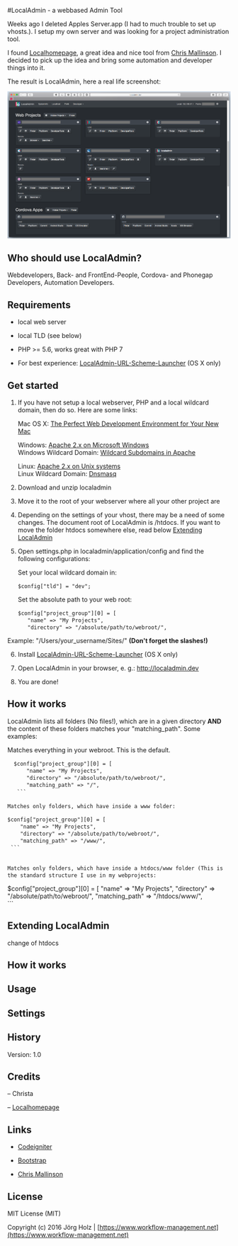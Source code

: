 #LocalAdmin - a webbased Admin Tool

Weeks ago I deleted Apples Server.app (I had to much trouble to set up vhosts.). I setup my own server and was looking for a project administration tool.

I found [Localhomepage](http://cmall.github.io/LocalHomePage/), a great idea and nice tool from [Chris Mallinson](https://mallinson.ca). I decided to pick up the idea and bring some automation and developer things into it.

The result is LocalAdmin, here a real life screenshot:

 ![LocalAdmin dialog](doc_images/localadmin.png) 

## Who should use LocalAdmin?
Webdevelopers, Back- and FrontEnd-People, Cordova- and Phonegap Developers, Automation Developers.

## Requirements

- local web server

- local TLD (see below)

- PHP >= 5.6, works great with PHP 7

- For best experience: [LocalAdmin-URL-Scheme-Launcher](https://github.com/JoergHolz/LocalAdmin-URL-Scheme-Launcher) (OS X only)


## Get started

1. If you have not setup a local webserver, PHP and a local wildcard domain, then do so. Here are some links:

     Mac OS X: [The Perfect Web Development Environment for Your New Mac](https://mallinson.ca/osx-web-development/)
   
     Windows: [Apache 2.x on Microsoft Windows](http://php.net/manual/en/install.windows.apache2.php)  
     Windows Wildcard Domain: [Wildcard Subdomains in Apache](http://blog.calcatraz.com/wildcard-subdomains-in-apache-1422)
   
     Linux: [Apache 2.x on Unix systems](http://php.net/manual/en/install.windows.apache2.php)  
     Linux Wildcard Domain: [Dnsmasq](http://www.thekelleys.org.uk/dnsmasq/doc.html)

2. Download and unzip localadmin

3. Move it to the root of your webserver where all your other project are

4. Depending on the settings of your vhost, there may be a need of some changes. The document root of LocalAdmin is /htdocs. If you want to move the folder htdocs somewhere else, read below [Extending LocalAdmin](#extending) 

5. Open settings.php in localadmin/application/config and find the following configurations:

   Set your local wildcard domain in:
   
    ```
   $config["tld"] = "dev";
   ```
   
   Set the absolute path to your web root:
   
    ```
   $config["project_group"][0] = [
       "name" => "My Projects",
       "directory" => "/absolute/path/to/webroot/",
    ```
           
  Example: "/Users/your_username/Sites/" **(Don't forget the slashes!)**
  
6. Install [LocalAdmin-URL-Scheme-Launcher](https://github.com/JoergHolz/LocalAdmin-URL-Scheme-Launcher) (OS X only)

7. Open LocalAdmin in your browser, e. g.: http://localadmin.dev

8. You are done!


## How it works

LocalAdmin lists all folders (No files!), which are in a given directory **AND** the content of these folders matches your "matching_path". Some examples:

Matches everything in your webroot. This is the default.

 ```
   $config["project_group"][0] = [
       "name" => "My Projects",
       "directory" => "/absolute/path/to/webroot/",
       "matching_path" => "/",     
    ```
 
 Matches only folders, which have inside a www folder:
 
  ```
    $config["project_group"][0] = [
        "name" => "My Projects",
        "directory" => "/absolute/path/to/webroot/",
        "matching_path" => "/www/",     
     ```
   ```

Matches only folders, which have inside a htdocs/www folder (This is the standard structure I use in my webprojects:

 ```
   $config["project_group"][0] = [
       "name" => "My Projects",
       "directory" => "/absolute/path/to/webroot/",
       "matching_path" => "/htdocs/www/",     
    ```


## <a name="extending">Extending LocalAdmin</a>
change of htdocs

## How it works

## Usage

## Settings


## History

Version: 1.0

## Credits

– Christa

– [Localhomepage](http://cmall.github.io/LocalHomePage/)

## Links

- [Codeigniter](http://www.codeigniter.com)

- [Bootstrap](http://getbootstrap.com)

- [Chris Mallinson](https://mallinson.ca)

## License

MIT License (MIT)

Copyright (c) 2016 Jörg Holz | [https://www.workflow-management.net](https://www.workflow-management.net)